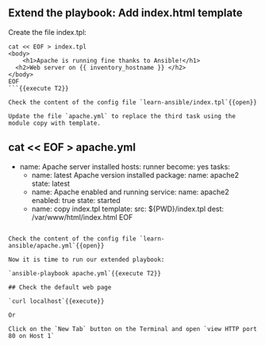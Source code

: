 ## Extend the playbook: Add index.html template

Create the file index.tpl:

```
cat << EOF > index.tpl
<body>
	<h1>Apache is running fine thanks to Ansible!</h1>
  <h2>Web server on {{ inventory_hostname }} </h2>
</body>
EOF
```{{execute T2}}

Check the content of the config file `learn-ansible/index.tpl`{{open}}

Update the file `apache.yml` to replace the third task using the module copy with template.

```
cat << EOF > apache.yml
---
- name: Apache server installed
  hosts: runner
  become: yes
  tasks:
  - name: latest Apache version installed
    package:
      name: apache2
      state: latest
  - name: Apache enabled and running
    service:
      name: apache2
      enabled: true
      state: started
  - name: copy index.tpl
    template:
      src: ${PWD}/index.tpl 
      dest: /var/www/html/index.html
EOF
```{{execute T2}}

Check the content of the config file `learn-ansible/apache.yml`{{open}}

Now it is time to run our extended playbook:

`ansible-playbook apache.yml`{{execute T2}}

## Check the default web page

`curl localhost`{{execute}}

Or

Click on the `New Tab` button on the Terminal and open `view HTTP port 80 on Host 1` 

